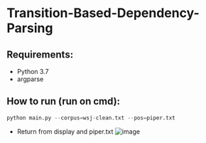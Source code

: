 # Transition-Based-Dependency-Parsing
## Requirements:
- Python 3.7
- argparse
## How to run (run on cmd):
```python
python main.py --corpus=wsj-clean.txt --pos=piper.txt
```
- Return from display and piper.txt
![image](https://user-images.githubusercontent.com/55480300/178303398-713eb36c-c697-4351-b9b1-27e57cfd8ed6.png)

